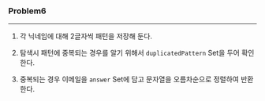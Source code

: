 ### Problem6
- - -
1. 각 닉네임에 대해 2글자씩 패턴을 저장해 둔다.
   
2. 탐색시 패턴에 중복되는 경우를 알기 위해서 `duplicatedPattern` Set을 두어 확인한다.

3. 중복되는 경우 이메일을 `answer` Set에 담고 문자열을 오름차순으로 정렬하여 반환한다.